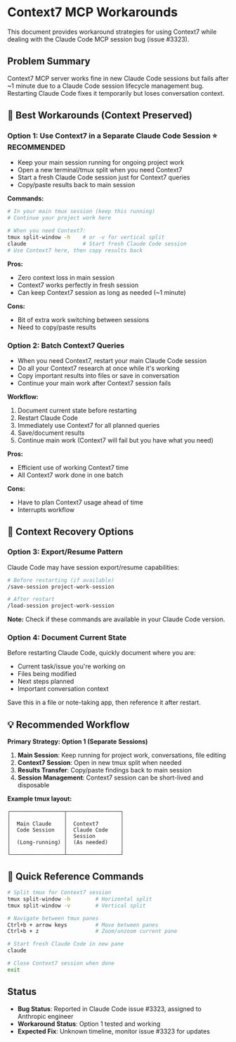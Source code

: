 # Context7 MCP Workarounds

This document provides workaround strategies for using Context7 while dealing with the Claude Code MCP session bug (issue #3323).

## Problem Summary

Context7 MCP server works fine in new Claude Code sessions but fails after ~1 minute due to a Claude Code session lifecycle management bug. Restarting Claude Code fixes it temporarily but loses conversation context.

## 🎯 **Best Workarounds (Context Preserved)**

### **Option 1: Use Context7 in a Separate Claude Code Session** ⭐ **RECOMMENDED**

- Keep your main session running for ongoing project work
- Open a new terminal/tmux split when you need Context7
- Start a fresh Claude Code session just for Context7 queries
- Copy/paste results back to main session

**Commands:**

```bash
# In your main tmux session (keep this running)
# Continue your project work here

# When you need Context7:
tmux split-window -h    # or -v for vertical split
claude                  # Start fresh Claude Code session
# Use Context7 here, then copy results back
```

**Pros:**

- Zero context loss in main session
- Context7 works perfectly in fresh session
- Can keep Context7 session as long as needed (~1 minute)

**Cons:**

- Bit of extra work switching between sessions
- Need to copy/paste results

### **Option 2: Batch Context7 Queries**

- When you need Context7, restart your main Claude Code session
- Do all your Context7 research at once while it's working
- Copy important results into files or save in conversation
- Continue your main work after Context7 session fails

**Workflow:**

1. Document current state before restarting
2. Restart Claude Code
3. Immediately use Context7 for all planned queries
4. Save/document results
5. Continue main work (Context7 will fail but you have what you need)

**Pros:**

- Efficient use of working Context7 time
- All Context7 work done in one batch

**Cons:**

- Have to plan Context7 usage ahead of time
- Interrupts workflow

## 🔄 **Context Recovery Options**

### **Option 3: Export/Resume Pattern**

Claude Code may have session export/resume capabilities:

```bash
# Before restarting (if available)
/save-session project-work-session

# After restart
/load-session project-work-session
```

**Note:** Check if these commands are available in your Claude Code version.

### **Option 4: Document Current State**

Before restarting Claude Code, quickly document where you are:

- Current task/issue you're working on
- Files being modified
- Next steps planned
- Important conversation context

Save this in a file or note-taking app, then reference it after restart.

## 💡 **Recommended Workflow**

**Primary Strategy: Option 1 (Separate Sessions)**

1. **Main Session**: Keep running for project work, conversations, file editing
2. **Context7 Session**: Open in new tmux split when needed
3. **Results Transfer**: Copy/paste findings back to main session
4. **Session Management**: Context7 session can be short-lived and disposable

**Example tmux layout:**

```
┌─────────────────┬─────────────────┐
│                 │                 │
│  Main Claude    │  Context7       │
│  Code Session   │  Claude Code    │
│                 │  Session        │
│  (Long-running) │  (As needed)    │
│                 │                 │
└─────────────────┴─────────────────┘
```

## 🔧 **Quick Reference Commands**

```bash
# Split tmux for Context7 session
tmux split-window -h        # Horizontal split
tmux split-window -v        # Vertical split

# Navigate between tmux panes
Ctrl+b + arrow keys         # Move between panes
Ctrl+b + z                  # Zoom/unzoom current pane

# Start fresh Claude Code in new pane
claude

# Close Context7 session when done
exit
```

## Status

- **Bug Status**: Reported in Claude Code issue #3323, assigned to Anthropic engineer
- **Workaround Status**: Option 1 tested and working
- **Expected Fix**: Unknown timeline, monitor issue #3323 for updates
